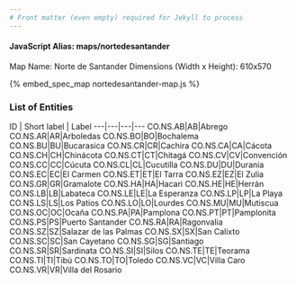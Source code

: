 ```yaml
---
# Front matter (even empty) required for Jekyll to process
---
```


#### JavaScript Alias: maps/nortedesantander

Map Name: Norte de Santander
Dimensions (Width x Height): 610x570



{% embed_spec_map nortedesantander-map.js %}

### List of Entities

ID | Short label | Label
---|---|---|---
CO.NS.AB|AB|Abrego
CO.NS.AR|AR|Arboledas
CO.NS.BO|BO|Bochalema
CO.NS.BU|BU|Bucarasica
CO.NS.CR|CR|Cachira
CO.NS.CA|CA|Cácota
CO.NS.CH|CH|Chinácota
CO.NS.CT|CT|Chitagá
CO.NS.CV|CV|Convención
CO.NS.CC|CC|Cúcuta
CO.NS.CL|CL|Cucutilla
CO.NS.DU|DU|Durania
CO.NS.EC|EC|El Carmen
CO.NS.ET|ET|El Tarra
CO.NS.EZ|EZ|El Zulia
CO.NS.GR|GR|Gramalote
CO.NS.HA|HA|Hacari
CO.NS.HE|HE|Herrán
CO.NS.LB|LB|Labateca
CO.NS.LE|LE|La Esperanza
CO.NS.LP|LP|La Playa
CO.NS.LS|LS|Los Patios
CO.NS.LO|LO|Lourdes
CO.NS.MU|MU|Mutiscua
CO.NS.OC|OC|Ocaña
CO.NS.PA|PA|Pamplona
CO.NS.PT|PT|Pamplonita
CO.NS.PS|PS|Puerto Santander
CO.NS.RA|RA|Ragonvalia
CO.NS.SZ|SZ|Salazar de las Palmas
CO.NS.SX|SX|San Calixto
CO.NS.SC|SC|San Cayetano
CO.NS.SG|SG|Santiago
CO.NS.SR|SR|Sardinata
CO.NS.SI|SI|Silos
CO.NS.TE|TE|Teorama
CO.NS.TI|TI|Tibú
CO.NS.TO|TO|Toledo
CO.NS.VC|VC|Villa Caro
CO.NS.VR|VR|Villa del Rosario